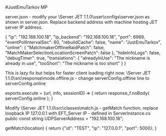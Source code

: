 #JustEmuTarkov MP

server.json - modify your \Server JET 1.1.0\user\configs\server.json as shown in server.json. Replace backend address with machine hosting JET server IP address.

{
	"ip": "192.168.100.18",
	"ip_backend": "192.168.100.18",
	"port": 6969,
	"eventPollIntervalSec": 60,
	"rebuildCache": false,
	"name": "JustEmuTarkov",
	"online": {
		"MatchmakerOfflineRaidPatch": false,
		"MatchMakerSelectionLocationScreenPatch": false
	},
	"hideInfoLogs": false,
	"debugTimer": true,
	"translations": {
		"alreadyInUse": "The nickname is already in use",
		"tooShort": "The nickname is too short"
	}
}

This is lazy fix but helps for faster client loading right now.
\Server JET 1.1.0\src\response\mode.offline.js - change serverConfig.offline line to serverConfig.online

exports.execute = (url, info, sessionID) => {
	return response_f.noBody(
		serverConfig.online
	);
}

Modify \Server JET 1.1.0\src\classes\match.js - getMatch function, replace loopback IP 127.0.0.1 with EFT_Server IP - defined in ServerInstance.cs public const string UDPServerAddress = "192.168.100.18";

getMatch(location) {
	return {"id": "TEST", "ip": "127.0.0.1", "port": 5000};
}